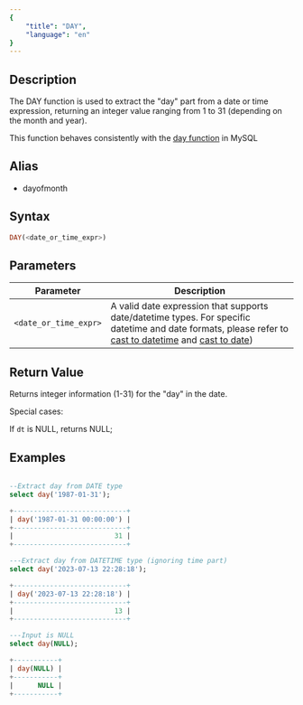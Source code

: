 ```yaml
---
{
    "title": "DAY",
    "language": "en"
}
---
```


## Description

The DAY function is used to extract the "day" part from a date or time expression, returning an integer value ranging from 1 to 31 (depending on the month and year).

This function behaves consistently with the [day function](https://dev.mysql.com/doc/refman/8.4/en/date-and-time-functions.html#function_day) in MySQL

## Alias

- dayofmonth

## Syntax

```sql
DAY(<date_or_time_expr>)
```

## Parameters

| Parameter | Description |
| -- | -- |
| `<date_or_time_expr>` | A valid date expression that supports date/datetime types. For specific datetime and date formats, please refer to [cast to datetime](../../../../../../docs/sql-manual/basic-element/sql-data-types/conversion/datetime-conversion) and [cast to date](../../../../../../docs/sql-manual/basic-element/sql-data-types/conversion/datetime-conversion)) |

## Return Value

Returns integer information (1-31) for the "day" in the date.

Special cases:

If `dt` is NULL, returns NULL;

## Examples

```sql

--Extract day from DATE type
select day('1987-01-31');

+----------------------------+
| day('1987-01-31 00:00:00') |
+----------------------------+
|                         31 |
+----------------------------+

---Extract day from DATETIME type (ignoring time part)
select day('2023-07-13 22:28:18');

+----------------------------+
| day('2023-07-13 22:28:18') |
+----------------------------+
|                         13 |
+----------------------------+

---Input is NULL
select day(NULL);

+-----------+
| day(NULL) |
+-----------+
|      NULL |
+-----------+
```